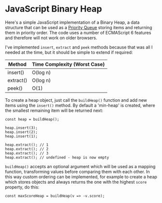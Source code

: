 # JavaScript Binary Heap

Here's a simple JavaScript implementation of a Binary Heap,
 a data structure that can be used as a [Priority Queue](https://en.wikipedia.org/wiki/Priority_queue) storing items and returning
them in priority order. The code uses a number of ECMAScript 6 features and therefore will not work on older browsers.

I've implemented `insert`, `extract` and `peek` methods because that was all I needed at the time, but
it should be simple to extend if required:

Method|Time Complexity (Worst Case)
------|-----------
insert()|O(log n)
extract()|O(log n)
peek()|O(1)

To create a heap object, just call the `buildHeap()` function and add new items using the `insert()` method.
By default a 'min-heap' is created, where the smallest remaining item will be returned next:


    const heap = buildHeap();
    
    heap.insert(3);
    heap.insert(2);
    heap.insert(1);
    
    heap.extract(); // 1
    heap.extract(); // 2
    heap.extract(); // 3
    heap.extract(); // undefined - heap is now empty

`buildHeap()` accepts an optional argument which will be used as a mapping function, transforming values before comparing them
with each other. In this way custom ordering can be implemented, for example to create a heap which stores objects and always returns the
one with the highest `score` property, do this:

    const maxScoreHeap = buildHeap(v => -v.score);
